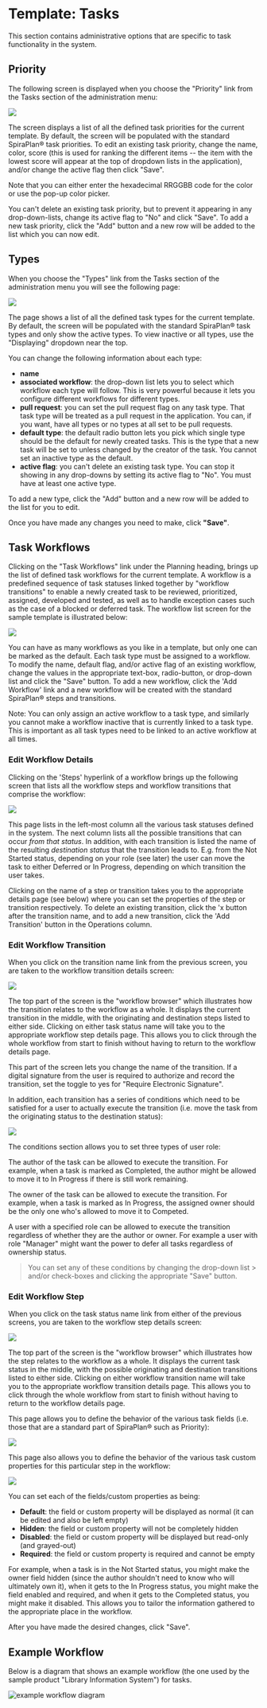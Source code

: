 # Template: Tasks

This section contains administrative options that are specific to task functionality in the system.


## Priority

The following screen is displayed when you choose the "Priority" link from the Tasks section of the administration menu:

![](img/Template_Tasks_158.png)

The screen displays a list of all the defined task priorities for the current template. By default, the screen will be populated with the standard SpiraPlan® task priorities. To edit an existing task priority, change the name, color, score (this is used for ranking the different items -- the item with the lowest score will appear at the top of dropdown lists in the application), and/or change the active flag then click "Save".

Note that you can either enter the hexadecimal RRGGBB code for the color or use the pop-up color picker.

You can't delete an existing task priority, but to prevent it appearing in any drop-down-lists, change its active flag to "No" and click "Save". To add a new task priority, click the "Add" button and a new row will be added to the list which you can now edit.


## Types

When you choose the "Types" link from the Tasks section of the administration menu you will see the following page:

![](img/Template_Tasks_159.png)

The page shows a list of all the defined task types for the current template. By default, the screen will be populated with the standard SpiraPlan® task types and only show the active types. To view inactive or all types, use the "Displaying" dropdown near the top.

You can change the following information about each type:

- **name**
- **associated workflow**: the drop-down list lets you to select which workflow each type will follow. This is very powerful because it lets you configure different workflows for different types.
- **pull request**: you can set the pull request flag on any task type. That task type will be treated as a pull request in the application. You can, if you want, have all types or no types at all set to be pull requests. 
- **default type**: the default radio button lets you pick which single type should be the default for newly created tasks. This is the type that a new task will be set to unless changed by the creator of the task. You cannot set an inactive type as the default.
- **active flag**: you can't delete an existing task type. You can stop it showing in any drop-downs by setting its active flag to "No". You must have at least one active type.

To add a new type, click the "Add" button and a new row will be added to the list for you to edit.

Once you have made any changes you need to make, click **"Save"**.


## Task Workflows

Clicking on the "Task Workflows" link under the Planning heading, brings up the list of defined task workflows for the current template. A workflow is a predefined sequence of task statuses linked together by "workflow transitions" to enable a newly created task to be reviewed, prioritized, assigned, developed and tested, as well as to handle exception cases such as the case of a blocked or deferred task. The workflow list screen for the sample template is illustrated below:

![](img/Template_Tasks_160.png)

You can have as many workflows as you like in a template, but only one can be marked as the default. Each task type must be assigned to a workflow. To modify the name, default flag, and/or active flag of an existing workflow, change the values in the appropriate text-box, radio-button, or drop-down list and click the "Save" button. To add a new workflow, click the 'Add Workflow' link and a new workflow will be created with the standard SpiraPlan® steps and transitions.

Note: You can only assign an active workflow to a task type, and similarly you cannot make a workflow inactive that is currently linked to a task type. This is important as all task types need to be linked to an active workflow at all times.


### Edit Workflow Details

Clicking on the 'Steps' hyperlink of a workflow brings up the following screen that lists all the workflow steps and workflow transitions that comprise the workflow:

![](img/Template_Tasks_161.png)

This page lists in the left-most column all the various task statuses defined in the system. The next column lists all the possible transitions that can occur *from that status*. In addition, with each transition is listed the name of the resulting *destination status* that the transition leads to. E.g. from the Not Started status, depending on your role (see later) the user can move the task to either Deferred or In Progress, depending on which transition the user takes.

Clicking on the name of a step or transition takes you to the appropriate details page (see below) where you can set the properties of the step or transition respectively. To delete an existing transition, click the 'x button after the transition name, and to add a new transition, click the 'Add Transition' button in the Operations column.


### Edit Workflow Transition

When you click on the transition name link from the previous screen, you are taken to the workflow transition details screen:

![](img/Template_Tasks_162.png)

The top part of the screen is the "workflow browser" which illustrates how the transition relates to the workflow as a whole. It displays the current transition in the middle, with the originating and destination steps listed to either side. Clicking on either task status name will take you to the appropriate workflow step details page. This allows you to click through the whole workflow from start to finish without having to return to the workflow details page.

This part of the screen lets you change the name of the transition. If a digital signature from the user is required to authorize and record the transition, set the toggle to yes for "Require Electronic Signature".

In addition, each transition has a series of conditions which need to be satisfied for a user to actually execute the transition (i.e. move the task from the originating status to the destination status):

![](img/Template_Tasks_163.png)

The conditions section allows you to set three types of user role:

The author of the task can be allowed to execute the transition. For example, when a task is marked as Completed, the author might be allowed to move it to In Progress if there is still work remaining.

The owner of the task can be allowed to execute the transition. For example, when a task is marked as In Progress, the assigned owner should be the only one who's allowed to move it to Competed.

A user with a specified role can be allowed to execute the transition regardless of whether they are the author or owner. For example a user with role "Manager" might want the power to defer all tasks regardless of ownership status.

> You can set any of these conditions by changing the drop-down list > and/or check-boxes and clicking the appropriate "Save" button.


### Edit Workflow Step

When you click on the task status name link from either of the previous screens, you are taken to the workflow step details screen:

![](img/Template_Tasks_164.png)

The top part of the screen is the "workflow browser" which illustrates how the step relates to the workflow as a whole. It displays the current task status in the middle, with the possible originating and destination transitions listed to either side. Clicking on either workflow transition name will take you to the appropriate workflow transition details page. This allows you to click through the whole workflow from start to finish without having to return to the workflow details page.

This page allows you to define the behavior of the various task fields (i.e. those that are a standard part of SpiraPlan® such as Priority):

![](img/Template_Tasks_165.png)

This page also allows you to define the behavior of the various task custom properties for this particular step in the workflow:

![](img/Template_Tasks_166.png)

You can set each of the fields/custom properties as being:

- **Default**: the field or custom property will be displayed as normal (it can be edited and also be left empty)
- **Hidden**: the field or custom property will not be completely hidden
- **Disabled**: the field or custom property will be displayed but read-only (and grayed-out)
- **Required**: the field or custom property is required and cannot be empty

For example, when a task is in the Not Started status, you might make the owner field hidden (since the author shouldn't need to know who will ultimately own it), when it gets to the In Progress status, you might make the field enabled and required, and when it gets to the Completed status, you might make it disabled. This allows you to tailor the information gathered to the appropriate place in the workflow.

After you have made the desired changes, click "Save".


## Example Workflow
Below is a diagram that shows an example workflow (the one used by the sample product "Library Information System") for tasks.

![example workflow diagram](img/Template_Tasks_WorkflowDiagram.png)